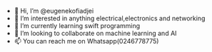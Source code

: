 - 👋 Hi, I’m @eugenekofiadjei
- 👀 I’m interested in anything electrical,electronics and networking 
- 🌱 I’m currently learning swift programming 
- 💞️ I’m looking to collaborate on machine learning and AI
- 📫 You can reach me on Whatsapp(0246778775)

<!---
eugenekofiadjei/eugenekofiadjei is a ✨ special ✨ repository because its `README.md` (this file) appears on your GitHub profile.
You can click the Preview link to take a look at your changes.
--->
